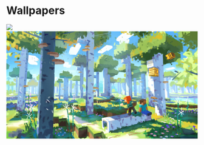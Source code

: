 # Wallpapers
![](https://raw.githubusercontent.com/TTlaugh/Wallpapers/master/art/100.jpg)
![](https://raw.githubusercontent.com/TTlaugh/Wallpapers/master/minecraft/001.jpg)
